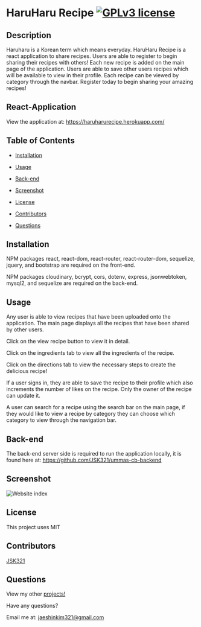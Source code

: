 # HaruHaru Recipe [![GPLv3 license](https://img.shields.io/badge/License-MIT-blue.svg)](http://perso.crans.org/besson/LICENSE.html)

## Description
Haruharu is a Korean term which means everyday. HaruHaru Recipe is a react application to share recipes. Users are able to register to begin sharing their recipes with others! Each new recipe is added on the main page of the application. Users are able to save other users recipes which will be available to view in their profile. Each recipe can be viewed by category through the navbar. Register today to begin sharing your amazing recipes!

## React-Application
View the application at: https://haruharurecipe.herokuapp.com/

## Table of Contents
- [Installation](#installation)

- [Usage](#usage)

- [Back-end](#back-end)

- [Screenshot](#screenshot)

- [License](#license)

- [Contributors](#contributors)

- [Questions](#questions)

## Installation
NPM packages react, react-dom, react-router, react-router-dom, sequelize, jquery, and bootstrap are required on the front-end. 

NPM packages cloudinary, bcrypt, cors, dotenv, express, jsonwebtoken, mysql2, and sequelize are required on the back-end.

## Usage
Any user is able to view recipes that have been uploaded onto the application. The main page displays all the recipes that have been shared by other users. 
    
Click on the view recipe button to view it in detail. 

Click on the ingredients tab to view all the ingredients of the recipe. 

Click on the directions tab to view the necessary steps to create the delicious recipe! 

If a user signs in, they are able to save the recipe to their profile which also increments the number of likes on the recipe. Only the owner of the recipe can update it. 
    
A user can search for a recipe using the search bar on the main page, if they would like to view a recipe by category they can choose which category to view through the navigation bar.

## Back-end
The back-end server side is required to run the application locally, it is found here at: https://github.com/JSK321/ummas-cb-backend

## Screenshot
![Website index](https://i.imgur.com/oDEI1E8.png)

## License
This project uses MIT

## Contributors
[JSK321](https://github.com/JSK321)

## Questions
View my other [projects!](https://github.com/JSK321?tab=repositories)

Have any questions?

Email me at: jaeshinkim321@gmail.com